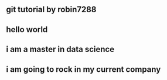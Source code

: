 ## git tutorial by robin7288
## hello world
## i am a master in data science
## i am going to rock in my current company